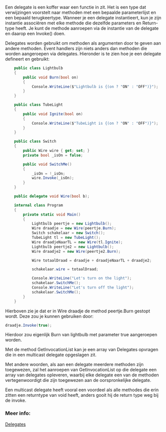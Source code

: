 Een delegate is een koffer waar een functie in zit. 
Het is een type dat verwijzingen voorstelt naar methoden met een bepaalde parameterlijst en een bepaald terugkeertype. Wanneer je een delegate instantieert, kun je zijn instantie associëren met elke methode die dezelfde parameters en Return-type heeft. Je kunt de methode aanroepen via de instantie van de delegate en daarop een Invoke() doen.

Delegates worden gebruikt om methoden als argumenten door te geven aan andere methoden. Event handlers zijn niets anders dan methoden die worden aangeroepen via delegates. Hieronder is te zien hoe je een delegate defineert en gebruikt:

```c#
    public class Lightbulb
    {
        public void Burn(bool on)
        {
            Console.WriteLine($"Lightbulb is {(on ? "ON" : "OFF")}");
        }
    }

    public class TubeLight
    {
        public void Ignite(bool on)
        {
            Console.WriteLine($"TubeLight is {(on ? "ON" : "OFF")}");
        }
    }

    public class Switch
    {
        public Wire wire { get; set; }
        private bool _isOn = false;

        public void SwitchMe()
        {
            _isOn = !_isOn;
            wire.Invoke(_isOn);
        }
    }

    public delegate void Wire(bool b);

    internal class Program
    {
        private static void Main()
        {
            Lightbulb peertje = new Lightbulb();
            Wire draadje = new Wire(peertje.Burn);
            Switch schakelaar = new Switch();
            TubeLight tl = new TubeLight();
            Wire draadjeNaarTL = new Wire(tl.Ignite);
            Lightbulb peertje2 = new Lightbulb();
            Wire draadje2 = new Wire(peertje2.Burn);

            Wire totaalDraad = draadje + draadjeNaarTL + draadje2;

            schakelaar.wire = totaalDraad;

            Console.WriteLine("Let's turn on the light");
            schakelaar.SwitchMe();
            Console.WriteLine("Let's turn off the light");
            schakelaar.SwitchMe();
        }
    }
```
Hierboven zie je dat er in Wire draadje de method peertje.Burn gestopt wordt.
Deze zou je kunnen gebruiken door:
```c#
draadje.Invoke(true);
```
Hierdoor zou eigenlijk Burn van lightbulb met parameter true aangeroepen worden.

Met de method GetInvocationList kan je een array van Delegates opvragen die in een multicast delegate opgeslagen zit.

Met andere woorden, als aan een delegate meerdere methoden zijn toegewezen, zal het aanroepen van GetInvocationList op die delegate een array van delegates opleveren, waarbij elke delegate een van de methoden vertegenwoordigt die zijn toegewezen aan de oorspronkelijke delegate.

Een multicast delegate heeft vooral een voordeel als alle methodes die erin zitten een returntype van void heeft, anders gooit hij de return type weg bij de invoke. 


### Meer info:
[Delegates](https://learn.microsoft.com/en-us/dotnet/csharp/programming-guide/delegates/)